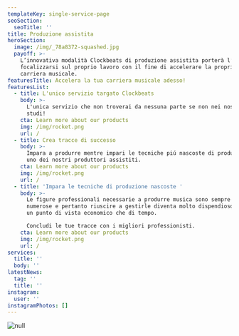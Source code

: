 ```yaml
---
templateKey: single-service-page
seoSection:
  seoTitle: ''
title: Produzione assistita
heroSection:
  image: /img/_78a8372-squashed.jpg
  payoff: >-
    L’innovativa modalità Clockbeats di produzione assistita porterà l’artista a
    focalizzarsi sul proprio lavoro con il fine di accelerare la propria
    carriera musicale. 
featuresTitle: Accelera la tua carriera musicale adesso!
featuresList:
  - title: L'unico servizio targato Clockbeats
    body: >-
      L'unica servizio che non troverai da nessuna parte se non nei nostri
      studi!
    cta: Learn more about our products
    img: /img/rocket.png
    url: /
  - title: Crea tracce di successo
    body: >-
      Impara a produrre mentre impari le tecniche piú nascoste di produzione con
      uno dei nostri produttori assistiti.
    cta: Learn more about our products
    img: /img/rocket.png
    url: /
  - title: 'Impara le tecniche di produzione nascoste '
    body: >-
      Le figure professionali necessarie a produrre musica sono sempre più
      numerose e pertanto riuscire a gestirle diventa molto dispendioso sia da
      un punto di vista economico che di tempo.

      Concludi le tue tracce con i migliori professionisti.
    cta: Learn more about our products
    img: /img/rocket.png
    url: /
services:
  title: ''
  body: ''
latestNews:
  tag: ''
  title: ''
instagram:
  user: ''
instagramPhotos: []
---
```

![null](/img/15133-squashed.jpg)
